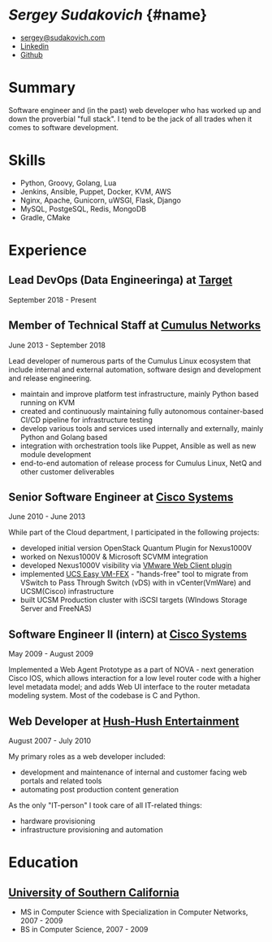 # _**Sergey Sudakovich**_ {#name}


* [sergey@sudakovich.com][personal email] 
* [Linkedin][personal linkedin]
* [Github][personal github]

# Summary

  Software engineer and (in the past) web developer who has worked up and down the proverbial "full stack".
  I tend to be the jack of all trades when it comes to software development.

# Skills
  * Python, Groovy, Golang, Lua
  * Jenkins, Ansible, Puppet, Docker, KVM, AWS
  * Nginx, Apache, Gunicorn, uWSGI, Flask, Django
  * MySQL, PostgeSQL, Redis, MongoDB
  * Gradle, CMake

# Experience

##  Lead DevOps (Data Engineeringa) at [Target][employer target]
  September 2018 - Present

##  Member of Technical Staff at [Cumulus Networks][employer cumulus]

  June 2013 - September 2018

  Lead developer of numerous parts of the Cumulus Linux ecosystem that include
  internal and external automation, software design and development and release engineering.

  * maintain and improve platform test infrastructure, mainly Python based running on KVM
  * created and continuously maintaining fully autonomous container-based CI/CD pipeline for infrastructure testing
  * develop various tools and services used internally and externally, mainly Python and Golang based
  * integration with orchestration tools like Puppet, Ansible as well as new module development
  * end-to-end automation of release process for Cumulus Linux, NetQ and other customer deliverables


##  Senior Software Engineer at [Cisco Systems][employer cisco] 

  June 2010 - June 2013

  While part of the Cloud department, I participated in the following projects:
  
  * developed initial version OpenStack Quantum Plugin for Nexus1000V
  * worked on Nexus1000V & Microsoft SCVMM integration
  * developed Nexus1000V visibility via [VMware Web Client plugin][video vmwarewebclientplugin]
  * implemented [UCS Easy VM-FEX][video easyvmfex] - "hands-free" tool to migrate 
    from VSwitch to Pass Through Switch (vDS) with in vCenter(VmWare) and UCSM(Cisco) infrastructure
  * built UCSM Production cluster with iSCSI targets (WIndows Storage Server and FreeNAS)


## Software Engineer II (intern) at [Cisco Systems][employer cisco] 

  May 2009 - August 2009

  Implemented a Web Agent Prototype as a part of NOVA - next generation Cisco IOS, 
  which allows interaction for a low level router code with a higher level 
  metadata model; and adds Web UI interface to the router metadata modeling 
  system. Most of the codebase is C and Python.

## Web Developer at [Hush-Hush Entertainment][employer hushhushent]

  August 2007 - July 2010

  My primary roles as a web developer included:
  
  * development and maintenance of internal and customer facing web portals and related tools
  * automating post production content generation


  As the only "IT-person" I took care of all IT-related things:

  * hardware provisioning
  * infrastructure provisioning and automation


# Education
## [University of Southern California][education usc]
* MS in Computer Science with Specialization in Computer Networks, 2007 - 2009
* BS in Computer Science, 2007 - 2009

[personal email]: mailto:sergey@sudakovich.com "Email address"
[personal linkedin]: https://www.linkedin.com/in/sergeysudakovich/ "Linkedin"
[personal github]: https://github.com/sergeyhush "Github"

[employer cisco]: https://cisco.com "Cisco Systems"
[employer cumulus]: https://cumulusnetworks.com "Cumulus Networks"
[employer hushhushent]: https://www.linkedin.com/company/8259494/ "Hush-Hush Entertainment"
[employer target]: https://target.com "Target"

[video vmwarewebclientplugin]: http://www.youtube.com/watch?v=V_cevCWcuQs "VMware Web Client Plugin"
[video easyvmfex]: http://www.youtube.com/watch?v=0aAuj80cNvg "USC Easy VM-FEX"

[education usc]: https://viterbischool.usc.edu/ "USC Viterbi School of Engineering"
